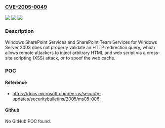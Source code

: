 ### [CVE-2005-0049](https://cve.mitre.org/cgi-bin/cvename.cgi?name=CVE-2005-0049)
![](https://img.shields.io/static/v1?label=Product&message=n%2Fa&color=blue)
![](https://img.shields.io/static/v1?label=Version&message=n%2Fa&color=blue)
![](https://img.shields.io/static/v1?label=Vulnerability&message=n%2Fa&color=brighgreen)

### Description

Windows SharePoint Services and SharePoint Team Services for Windows Server 2003 does not properly validate an HTTP redirection query, which allows remote attackers to inject arbitrary HTML and web script via a cross-site scripting (XSS) attack, or to spoof the web cache.

### POC

#### Reference
- https://docs.microsoft.com/en-us/security-updates/securitybulletins/2005/ms05-006

#### Github
No GitHub POC found.

